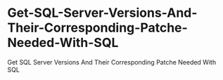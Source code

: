 # Get-SQL-Server-Versions-And-Their-Corresponding-Patche-Needed-With-SQL
Get SQL Server Versions And Their Corresponding Patche Needed With SQL
